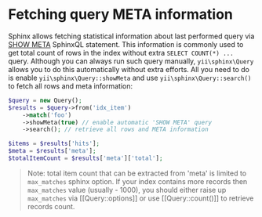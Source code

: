 Fetching query META information
===============================

Sphinx allows fetching statistical information about last performed query via [SHOW META](http://sphinxsearch.com/docs/current.html#sphinxql-show-meta) SphinxQL statement.
This information is commonly used to get total count of rows in the index without extra `SELECT COUNT(*) ...` query.
Although you can always run such query manually, `yii\sphinx\Query` allows you to do this automatically without extra efforts.
All you need to do is enable `yii\sphinx\Query::showMeta` and use `yii\sphinx\Query::search()` to fetch all rows and
meta information:

```php
$query = new Query();
$results = $query->from('idx_item')
    ->match('foo')
    ->showMeta(true) // enable automatic 'SHOW META' query
    ->search(); // retrieve all rows and META information

$items = $results['hits'];
$meta = $results['meta'];
$totalItemCount = $results['meta']['total'];
```

> Note: total item count that can be extracted from 'meta' is limited to `max_matches` sphinx option.
  If your index contains more records then `max_matches` value (usually - 1000), you should either raise up
  `max_matches` via [[Query::options]] or use [[Query::count()]] to retrieve records count.
